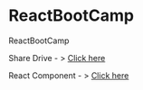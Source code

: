 # ReactBootCamp
ReactBootCamp

Share Drive - > [Click here](https://drive.google.com/drive/folders/1uZLqJosNOZTLlcjrJxnFm04dV6vkGoY9)

React Component - > [Click here](https://www.styled-components.com/docs/basics#installation)

